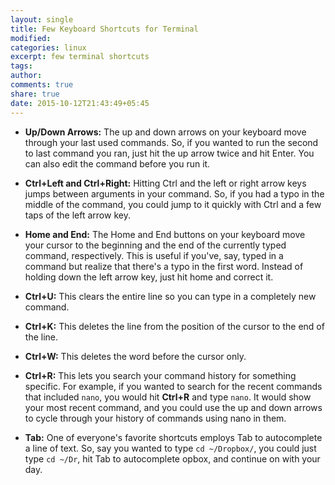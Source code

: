 ```yaml
---
layout: single
title: Few Keyboard Shortcuts for Terminal
modified:
categories: linux
excerpt: few terminal shortcuts
tags:
author:
comments: true
share: true
date: 2015-10-12T21:43:49+05:45
---
```


* **Up/Down Arrows:** The up and down arrows on your keyboard move through your last used commands. So, if you wanted to run the second to last command you ran, just hit the up arrow twice and hit Enter. You can also edit the command before you run it.

* **Ctrl+Left and Ctrl+Right:** Hitting Ctrl and the left or right arrow keys jumps between arguments in your command. So, if you had a typo in the middle of the command, you could jump to it quickly with Ctrl and a few taps of the left arrow key.

* **Home and End:** The Home and End buttons on your keyboard move your cursor to the beginning and the end of the currently typed command, respectively. This is useful if you've, say, typed in a command but realize that there's a typo in the first word. Instead of holding down the left arrow key, just hit home and correct it.

* **Ctrl+U:** This clears the entire line so you can type in a completely new command.

* **Ctrl+K:** This deletes the line from the position of the cursor to the end of the line.

* **Ctrl+W:** This deletes the word before the cursor only.

* **Ctrl+R:** This lets you search your command history for something specific. For example, if you wanted to search for the recent commands that included `nano`, you would hit **Ctrl+R** and type `nano`. It would show your most recent command, and you could use the up and down arrows to cycle through your history of commands using nano in them.

* **Tab:** One of everyone's favorite shortcuts employs Tab to autocomplete a line of text. So, say you wanted to type `cd ~/Dropbox/`, you could just type `cd ~/Dr`, hit Tab to autocomplete opbox, and continue on with your day.